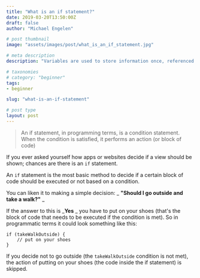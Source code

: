 ```yaml
---
title: "What is an if statement?"
date: 2019-03-20T13:50:00Z
draft: false
author: "Michael Engelen"

# post thumbnail
image: "assets/images/post/what_is_an_if_statement.jpg"

# meta description
description: "Variables are used to store information once, referenced by an alias, and used multiple times throughout the code; reducing duplication."

# taxonomies
# category: "beginner"
tags:
- beginner

slug: "what-is-an-if-statement"

# post type
layout: post
---
```


> An if statement, in programming terms, is a condition statement. When the condition is satisfied, it performs an action (or block of code)

If you ever asked yourself how apps or websites decide if a view should be shown; chances are there is an `if` statement.

An `if` statement is the most basic method to decide if a certain block of code should be executed or not based on a condition.

You can liken it to making a simple decision: _ **"Should I go outside and take a walk?"** _

If the answer to this is  _**Yes** _ you have to put on your shoes (that's the block of code that needs to be executed if the condition is met). So in programmatic terms it could look something like this:

```
if (takeWalkOutside) {
    // put on your shoes
}
```

If you decide not to go outside (the `takeWalkOutside` condition is not met), the action of putting on your shoes (the code inside the if statement) is skipped.


